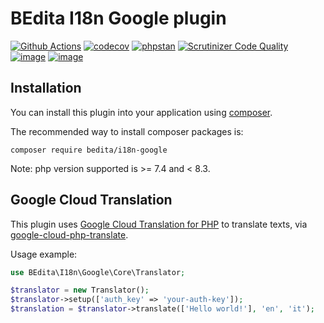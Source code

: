 # BEdita I18n Google plugin

[![Github Actions](https://github.com/bedita/i18n-google/workflows/php/badge.svg)](https://github.com/bedita/i18n-google/actions?query=workflow%3Aphp)
[![codecov](https://codecov.io/gh/bedita/i18n-google/branch/main/graph/badge.svg)](https://codecov.io/gh/bedita/i18n-google)
[![phpstan](https://img.shields.io/badge/PHPStan-level%205-brightgreen.svg)](https://phpstan.org)
[![Scrutinizer Code Quality](https://scrutinizer-ci.com/g/bedita/i18n-google/badges/quality-score.png?b=main)](https://scrutinizer-ci.com/g/bedita/i18n-google/?branch=main)
[![image](https://img.shields.io/packagist/v/bedita/i18n-google.svg?label=stable)](https://packagist.org/packages/bedita/i18n-google)
[![image](https://img.shields.io/github/license/bedita/i18n-google.svg)](https://github.com/bedita/i18n-google/blob/main/LICENSE.LGPL)

## Installation

You can install this plugin into your application using [composer](https://getcomposer.org).

The recommended way to install composer packages is:

```
composer require bedita/i18n-google
```

Note: php version supported is >= 7.4 and < 8.3.

## Google Cloud Translation

This plugin uses [Google Cloud Translation for PHP](https://cloud.google.com/php/docs/reference/cloud-translate/latest) to translate texts, via [google-cloud-php-translate](https://github.com/googleapis/google-cloud-php-translate).

Usage example:
```php
use BEdita\I18n\Google\Core\Translator;

$translator = new Translator();
$translator->setup(['auth_key' => 'your-auth-key']);
$translation = $translator->translate(['Hello world!'], 'en', 'it');
```
